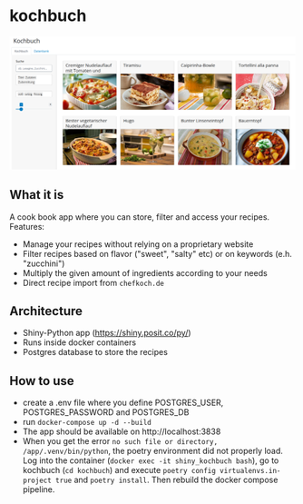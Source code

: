 # kochbuch

![Screenshot of the app](src/www/kochbuch_screenshot.png)

## What it is
A cook book app where you can store, filter and access your recipes.
Features:
* Manage your recipes without relying on a proprietary website
* Filter recipes based on flavor ("sweet", "salty" etc) or on keywords (e.h. "zucchini")
* Multiply the given amount of ingredients according to your needs
* Direct recipe import from `chefkoch.de`

## Architecture
* Shiny-Python app (https://shiny.posit.co/py/)
* Runs inside docker containers
* Postgres database to store the recipes

## How to use
* create a .env file where you define POSTGRES_USER, POSTGRES_PASSWORD and POSTGRES_DB
* run `docker-compose up -d --build`
* The app should be available on http://localhost:3838
* When you get the error `no such file or directory, /app/.venv/bin/python`, the poetry environment did not properly load. Log into the container (`docker exec -it shiny_kochbuch bash`), go to kochbuch (`cd kochbuch`) and execute `poetry config virtualenvs.in-project true` and `poetry install`. Then rebuild the docker compose pipeline.
